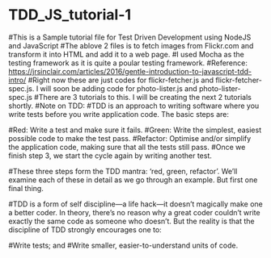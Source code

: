 # TDD_JS_tutorial-1
#This is a Sample tutorial file for Test Driven Development using NodeJS and JavaScript
#The ablove 2 files is to fetch images from Flickr.com and transform it into HTML and add it to a web page.
#I used Mocha as the testing framework as it is quite a poular testing framework. 
#Reference: https://jrsinclair.com/articles/2016/gentle-introduction-to-javascript-tdd-intro/
#Right now these are just codes for flickr-fetcher.js and flickr-fetcher-spec.js. I will soon be adding code for photo-lister.js and photo-lister-spec.js
#There are 3 tutorials to this. I will be creating the next 2 tutorials shortly. 
#Note on TDD:
#TDD is an approach to writing software where you write tests before you write application code. The basic steps are:

#Red: Write a test and make sure it fails.
#Green: Write the simplest, easiest possible code to make the test pass.
#Refactor: Optimise and/or simplify the application code, making sure that all the tests still pass.
#Once we finish step 3, we start the cycle again by writing another test.

#These three steps form the TDD mantra: ‘red, green, refactor’. We’ll examine each of these in detail as we go through an example. But first one final thing.

#TDD is a form of self discipline—a life hack—it doesn’t magically make one a better coder. In theory, there’s no reason why a great coder couldn’t write exactly the same code as someone who doesn’t. But the reality is that the discipline of TDD strongly encourages one to:

#Write tests; and
#Write smaller, easier-to-understand units of code.
